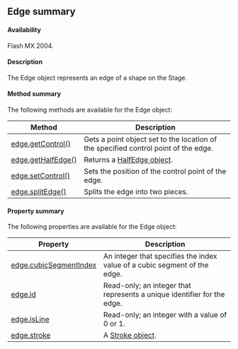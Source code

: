 ## Edge summary

#### Availability

Flash MX 2004.

#### Description

The Edge object represents an edge of a shape on the Stage.

#### Method summary

The following methods are available for the Edge object:

| **Method** | **Description** |
| --- | --- |
| [edge.getControl()](../Edge_object/edge1.md) | Gets a point object set to the location of the specified control point of the edge. |
| [edge.getHalfEdge()](../Edge_object/edge2.md) | Returns a [HalfEdge object](../HalfEdge_object/halfEdge_summary.md). |
| [edge.setControl()](../Edge_object/edge5.md) | Sets the position of the control point of the edge. |
| [edge.splitEdge()](../Edge_object/edge6.md) | Splits the edge into two pieces. |

#### Property summary

The following properties are available for the Edge object:

| **Property** | **Description** |
| --- | --- |
| [edge.cubicSegmentIndex](../Edge_object/edge.md) | An integer that specifies the index value of a cubic segment of the edge. |
| [edge.id](../Edge_object/edge3.md) | Read-only; an integer that represents a unique identifier for the edge. |
| [edge.isLine](../Edge_object/edge4.md) | Read-only; an integer with a value of 0 or 1. |
| [edge.stroke](../Edge_object/edge7.md) | A [Stroke object](../Stroke_object/stroke_summary.md). |
